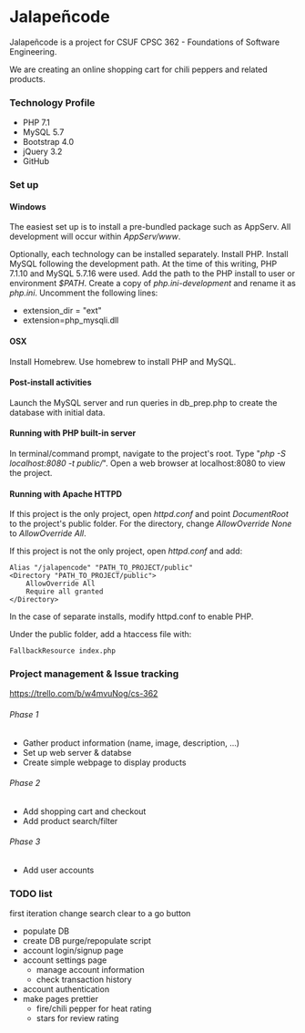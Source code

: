 # Jalapeñcode
Jalapeñcode is a project for CSUF CPSC 362 - Foundations of Software Engineering.

We are creating an online shopping cart for chili peppers and related products.

### Technology Profile
* PHP 7.1
* MySQL 5.7
* Bootstrap 4.0
* jQuery 3.2
* GitHub

### Set up
#### Windows
The easiest set up is to install a pre-bundled package such as AppServ. All development will occur within _AppServ/www_.

Optionally, each technology can be installed separately. Install PHP. Install MySQL following the development path. At the time of this writing, PHP 7.1.10 and MySQL 5.7.16 were used. Add the path to the PHP install to user or environment _$PATH_. Create a copy of _php.ini-development_ and rename it as _php.ini_. Uncomment the following lines:

* extension_dir = "ext"
* extension=php_mysqli.dll

#### OSX
Install Homebrew. Use homebrew to install PHP and MySQL.

#### Post-install activities
Launch the MySQL server and run queries in db_prep.php to create the database with initial data.

#### Running with PHP built-in server
In terminal/command prompt, navigate to the project's root. Type "_php -S localhost:8080 -t public/_". Open a web browser at localhost:8080 to view the project.

#### Running with Apache HTTPD
If this project is the only project, open _httpd.conf_ and point _DocumentRoot_ to the project's public folder. For the directory, change _AllowOverride None_ to _AllowOverride All_.

If this project is not the only project, open _httpd.conf_ and add:
```
Alias "/jalapencode" "PATH_TO_PROJECT/public"
<Directory "PATH_TO_PROJECT/public">
    AllowOverride All
    Require all granted
</Directory>
```
In the case of separate installs, modify httpd.conf to enable PHP.

Under the public folder, add a htaccess file with:
```
FallbackResource index.php
```

### Project management & Issue tracking
https://trello.com/b/w4mvuNog/cs-362

###### Phase 1
* Gather product information (name, image, description, ...)
* Set up web server & databse
* Create simple webpage to display products

###### Phase 2
* Add shopping cart and checkout
* Add product search/filter

###### Phase 3
* Add user accounts

### TODO list
first iteration change search clear to a go button
* populate DB
* create DB purge/repopulate script
* account login/signup page
* account settings page
    * manage account information
    * check transaction history
* account authentication
* make pages prettier
    * fire/chili pepper for heat rating
    * stars for review rating
